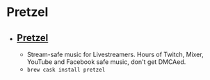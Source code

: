 # Pretzel
- [Pretzel](https://www.pretzel.rocks/)
  - 
  - Stream-safe music for Livestreamers. Hours of Twitch, Mixer, YouTube and Facebook safe music, don't get DMCAed.
  - `brew cask install pretzel`

